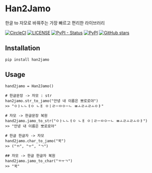 # Han2Jamo 

한글 to 자모로 바꿔주는 가장 빠르고 편리한 라이브러리

[![CircleCI](https://circleci.com/gh/codertimo/han2jamo.svg?style=shield)](https://circleci.com/gh/kor2vec/kor2vec)
[![LICENSE](https://img.shields.io/github/license/codertimo/han2jamo.svg)](https://github.com/kor2vec/kor2vec/blob/master/LICENSE)
[![PyPI - Status](https://img.shields.io/pypi/status/han2jamo.svg)]()
[![PyPI](https://img.shields.io/pypi/v/han2jamo.svg)]()
[![GitHub stars](https://img.shields.io/github/stars/codertimo/han2jamo.svg)](https://github.com/kor2vec/kor2vec/stargazers)




## Installation

```
pip install han2jamo
```

## Usage

```python3
hand2jamo = Han2Jamo()

# 한글문장 -> 자모 : str
han2jamo.str_to_jamo("안녕 내 이름은 뽀로로야")
>> "ㅇㅏㄴㄴㅕㅇ ㄴㅐ ㅇㅣㄹㅡㅁㅇㅡㄴ ㅃㅗㄹㅗㄹㅗㅇㅑ"

# 자모 -> 한글문장 복원
hand2jamo.jamo_to_str("ㅇㅏㄴㄴㅕㅇ ㄴㅐ ㅇㅣㄹㅡㅁㅇㅡㄴ ㅃㅗㄹㅗㄹㅗㅇㅑ")
>> "안녕 내 이름은 뽀로로야"

# 한글 한글자 -> 자모
hand2jamo.char_to_jamo("꾹")
>> ("ㄲ", "ㅜ", "ㄱ")

## 자모 -> 한글 한글자 복원
hand2jamo.jamo_to_char("ㄲㅜㄱ")
>> "꾹"

```